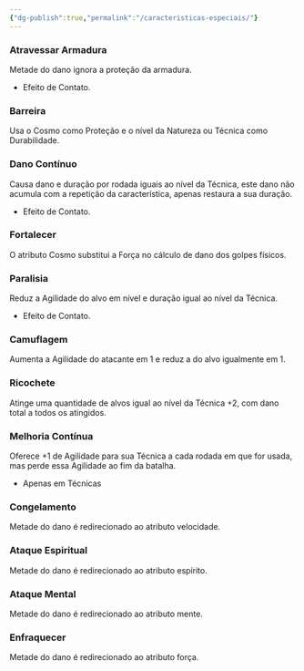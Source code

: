 ```yaml
---
{"dg-publish":true,"permalink":"/caracteristicas-especiais/"}
---
```


### Atravessar Armadura

Metade do dano ignora a proteção da armadura.

* Efeito de Contato.

### Barreira

Usa o Cosmo como Proteção e o nível da Natureza ou Técnica como Durabilidade.

### Dano Contínuo

Causa dano e duração por rodada iguais ao nível da Técnica, este dano não acumula com a repetição da característica, apenas restaura a sua duração.

* Efeito de Contato.

### Fortalecer

O atributo Cosmo substitui a Força no cálculo de dano dos golpes físicos.

### Paralisia

Reduz a Agilidade do alvo em nível e duração igual ao nível da Técnica.

* Efeito de Contato.

### Camuflagem

Aumenta a Agilidade do atacante em 1 e reduz a do alvo igualmente em 1.

### Ricochete

Atinge uma quantidade de alvos igual ao nível da Técnica +2, com dano total a todos os atingidos.

### Melhoria Contínua

Oferece +1 de Agilidade para sua Técnica a cada rodada em que for usada, mas perde essa Agilidade ao fim da batalha.

* Apenas em Técnicas

### Congelamento

Metade do dano é redirecionado ao atributo velocidade.

### Ataque Espiritual

Metade do dano é redirecionado ao atributo espírito.

### Ataque Mental

Metade do dano é redirecionado ao atributo mente.

### Enfraquecer

Metade do dano é redirecionado ao atributo força.



<script src="https://giscus.app/client.js"
        data-repo="Pl1z3r/suvantagi-wiki"
        data-repo-id="R_kgDONYZixw"
        data-category="Wiki Comments"
        data-category-id="DIC_kwDONYZix84Ck34K"
        data-mapping="pathname"
        data-strict="1"
        data-reactions-enabled="1"
        data-emit-metadata="0"
        data-input-position="top"
        data-theme="preferred_color_scheme"
        data-lang="pt"
        data-loading="lazy"
        crossorigin="anonymous"
        async>
</script>